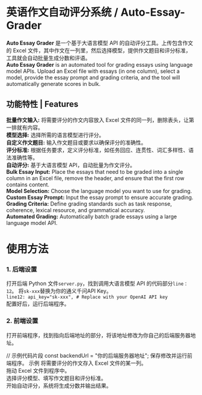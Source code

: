 # 英语作文自动评分系统 / Auto-Essay-Grader
**Auto Essay Grader** 是一个基于大语言模型 API 的自动评分工具。上传包含作文的 Excel 文件，其中作文在一列里，然后选择模型，提供作文题目和评分标准，工具就会自动批量生成分数和评语。  
**Auto Essay Grader** is an automated tool for grading essays using language model APIs. Upload an Excel file with essays (in one column), select a model, provide the essay prompt and grading criteria, and the tool will automatically generate scores in bulk.

## 功能特性 | Features
**批量作文输入:**  将需要评分的作文内容放入 Excel 文件的同一列，删除表头，让第一排就有内容。  
**模型选择:** 选择所需的语言模型进行评分。  
**自定义作文题目:** 输入作文题目或要求以确保评分的准确性。  
**评分标准:** 根据任务要求，定义评分标准，如任务回应、连贯性、词汇多样性、语法准确性等。  
**自动评分:** 基于大语言模型 API，自动批量为作文评分。  
**Bulk Essay Input:** Place the essays that need to be graded into a single column in an Excel file, remove the header, and ensure that the first row contains content.  
**Model Selection:** Choose the language model you want to use for grading.  
**Custom Essay Prompt:** Input the essay prompt to ensure accurate grading.  
**Grading Criteria:** Define grading standards such as task response, coherence, lexical resource, and grammatical accuracy.  
**Automated Grading:** Automatically batch grade essays using a large language model API.  

# 使用方法  
### 1. 后端设置  
  打开后端 Python 文件`server.py`，找到调用大语言模型 API 的代码部分`line：12`。
  将`sk-xxx`替换为你的通义千问API Key。  
  `line12: api_key="sk-xxx", # Replace with your OpenAI API key`  
配置好后，运行后端程序。  

### 2. 前端设置
打开前端程序，找到指向后端地址的部分，将该地址修改为你自己的后端服务器地址。  

// 示例代码片段
const backendUrl = "你的后端服务器地址";
保存修改并运行前端程序。
示例
将需要评分的作文存入 Excel 文件的某一列。  
拖动 Excel 文件到程序中。  
选择评分模型、填写作文题目和评分标准。  
开始自动评分，系统将生成分数并输出结果。  
